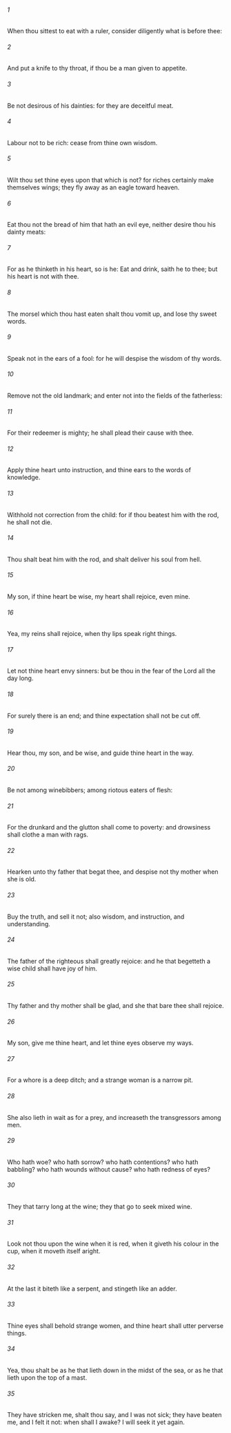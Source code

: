 ###### 1
When thou sittest to eat with a ruler, consider diligently what is before thee:

###### 2
And put a knife to thy throat, if thou be a man given to appetite.

###### 3
Be not desirous of his dainties: for they are deceitful meat.

###### 4
Labour not to be rich: cease from thine own wisdom.

###### 5
Wilt thou set thine eyes upon that which is not? for riches certainly make themselves wings; they fly away as an eagle toward heaven.

###### 6
Eat thou not the bread of him that hath an evil eye, neither desire thou his dainty meats:

###### 7
For as he thinketh in his heart, so is he: Eat and drink, saith he to thee; but his heart is not with thee.

###### 8
The morsel which thou hast eaten shalt thou vomit up, and lose thy sweet words.

###### 9
Speak not in the ears of a fool: for he will despise the wisdom of thy words.

###### 10
Remove not the old landmark; and enter not into the fields of the fatherless:

###### 11
For their redeemer is mighty; he shall plead their cause with thee.

###### 12
Apply thine heart unto instruction, and thine ears to the words of knowledge.

###### 13
Withhold not correction from the child: for if thou beatest him with the rod, he shall not die.

###### 14
Thou shalt beat him with the rod, and shalt deliver his soul from hell.

###### 15
My son, if thine heart be wise, my heart shall rejoice, even mine.

###### 16
Yea, my reins shall rejoice, when thy lips speak right things.

###### 17
Let not thine heart envy sinners: but be thou in the fear of the Lord all the day long.

###### 18
For surely there is an end; and thine expectation shall not be cut off.

###### 19
Hear thou, my son, and be wise, and guide thine heart in the way.

###### 20
Be not among winebibbers; among riotous eaters of flesh:

###### 21
For the drunkard and the glutton shall come to poverty: and drowsiness shall clothe a man with rags.

###### 22
Hearken unto thy father that begat thee, and despise not thy mother when she is old.

###### 23
Buy the truth, and sell it not; also wisdom, and instruction, and understanding.

###### 24
The father of the righteous shall greatly rejoice: and he that begetteth a wise child shall have joy of him.

###### 25
Thy father and thy mother shall be glad, and she that bare thee shall rejoice.

###### 26
My son, give me thine heart, and let thine eyes observe my ways.

###### 27
For a whore is a deep ditch; and a strange woman is a narrow pit.

###### 28
She also lieth in wait as for a prey, and increaseth the transgressors among men.

###### 29
Who hath woe? who hath sorrow? who hath contentions? who hath babbling? who hath wounds without cause? who hath redness of eyes?

###### 30
They that tarry long at the wine; they that go to seek mixed wine.

###### 31
Look not thou upon the wine when it is red, when it giveth his colour in the cup, when it moveth itself aright.

###### 32
At the last it biteth like a serpent, and stingeth like an adder.

###### 33
Thine eyes shall behold strange women, and thine heart shall utter perverse things.

###### 34
Yea, thou shalt be as he that lieth down in the midst of the sea, or as he that lieth upon the top of a mast.

###### 35
They have stricken me, shalt thou say, and I was not sick; they have beaten me, and I felt it not: when shall I awake? I will seek it yet again.

